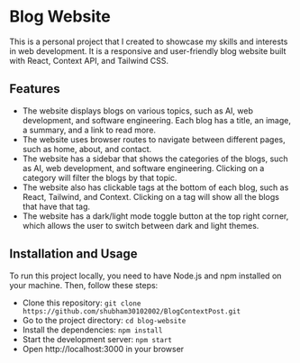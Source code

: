 # Blog Website

This is a personal project that I created to showcase my skills and interests in web development. It is a responsive and user-friendly blog website built with React, Context API, and Tailwind CSS.

## Features

- The website displays blogs on various topics, such as AI, web development, and software engineering. Each blog has a title, an image, a summary, and a link to read more.
- The website uses browser routes to navigate between different pages, such as home, about, and contact.
- The website has a sidebar that shows the categories of the blogs, such as AI, web development, and software engineering. Clicking on a category will filter the blogs by that topic.
- The website also has clickable tags at the bottom of each blog, such as React, Tailwind, and Context. Clicking on a tag will show all the blogs that have that tag.
- The website has a dark/light mode toggle button at the top right corner, which allows the user to switch between dark and light themes.

## Installation and Usage

To run this project locally, you need to have Node.js and npm installed on your machine. Then, follow these steps:

- Clone this repository: `git clone https://github.com/shubham30102002/BlogContextPost.git`
- Go to the project directory: `cd blog-website`
- Install the dependencies: `npm install`
- Start the development server: `npm start`
- Open http://localhost:3000 in your browser

